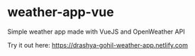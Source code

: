 # weather-app-vue
Simple weather app made with VueJS and OpenWeather API

Try it out here:
https://drashya-gohil-weather-app.netlify.com
